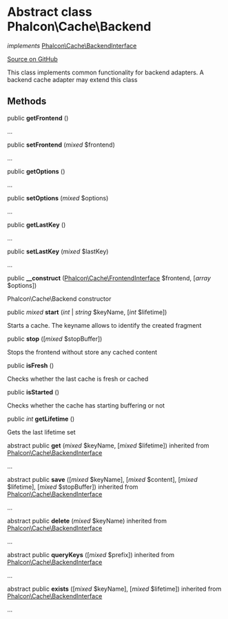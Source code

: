 # Abstract class **Phalcon\\Cache\\Backend**

*implements* [Phalcon\Cache\BackendInterface](/en/3.2/api/Phalcon_Cache_BackendInterface)

<a href="https://github.com/phalcon/cphalcon/blob/master/phalcon/cache/backend.zep" class="btn btn-default btn-sm">Source on GitHub</a>

This class implements common functionality for backend adapters. A backend cache adapter may extend this class


## Methods
public  **getFrontend** ()

...


public  **setFrontend** (*mixed* $frontend)

...


public  **getOptions** ()

...


public  **setOptions** (*mixed* $options)

...


public  **getLastKey** ()

...


public  **setLastKey** (*mixed* $lastKey)

...


public  **__construct** ([Phalcon\Cache\FrontendInterface](/en/3.2/api/Phalcon_Cache_FrontendInterface) $frontend, [*array* $options])

Phalcon\\Cache\\Backend constructor



public *mixed* **start** (*int* | *string* $keyName, [*int* $lifetime])

Starts a cache. The keyname allows to identify the created fragment



public  **stop** ([*mixed* $stopBuffer])

Stops the frontend without store any cached content



public  **isFresh** ()

Checks whether the last cache is fresh or cached



public  **isStarted** ()

Checks whether the cache has starting buffering or not



public *int* **getLifetime** ()

Gets the last lifetime set



abstract public  **get** (*mixed* $keyName, [*mixed* $lifetime]) inherited from [Phalcon\Cache\BackendInterface](/en/3.2/api/Phalcon_Cache_BackendInterface)

...


abstract public  **save** ([*mixed* $keyName], [*mixed* $content], [*mixed* $lifetime], [*mixed* $stopBuffer]) inherited from [Phalcon\Cache\BackendInterface](/en/3.2/api/Phalcon_Cache_BackendInterface)

...


abstract public  **delete** (*mixed* $keyName) inherited from [Phalcon\Cache\BackendInterface](/en/3.2/api/Phalcon_Cache_BackendInterface)

...


abstract public  **queryKeys** ([*mixed* $prefix]) inherited from [Phalcon\Cache\BackendInterface](/en/3.2/api/Phalcon_Cache_BackendInterface)

...


abstract public  **exists** ([*mixed* $keyName], [*mixed* $lifetime]) inherited from [Phalcon\Cache\BackendInterface](/en/3.2/api/Phalcon_Cache_BackendInterface)

...


